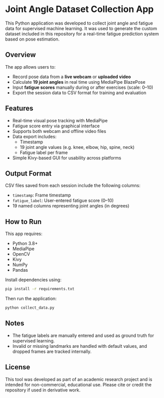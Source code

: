 # Joint Angle Dataset Collection App

This Python application was developed to collect joint angle and fatigue data for supervised machine learning. It was used to generate the custom dataset included in this repository for a real-time fatigue prediction system based on pose estimation.

## Overview

The app allows users to:
- Record pose data from a **live webcam** or **uploaded video**
- Calculate **19 joint angles** in real time using MediaPipe BlazePose
- Input **fatigue scores** manually during or after exercises (scale: 0–10)
- Export the session data to CSV format for training and evaluation

## Features

- Real-time visual pose tracking with MediaPipe
- Fatigue score entry via graphical interface
- Supports both webcam and offline video files
- Data export includes:
  - Timestamp
  - 19 joint angle values (e.g. knee, elbow, hip, spine, neck)
  - Fatigue label per frame
- Simple Kivy-based GUI for usability across platforms

## Output Format

CSV files saved from each session include the following columns:
- `timestamp`: Frame timestamp
- `fatigue_label`: User-entered fatigue score (0–10)
- 19 named columns representing joint angles (in degrees)

## How to Run

This app requires:
- Python 3.8+
- MediaPipe
- OpenCV
- Kivy
- NumPy
- Pandas

Install dependencies using:

```bash
pip install -r requirements.txt
```

Then run the application:
```bash
python collect_data.py
```

## Notes
- The fatigue labels are manually entered and used as ground truth for supervised learning.
- Invalid or missing landmarks are handled with default values, and dropped frames are tracked internally.

## License
This tool was developed as part of an academic research project and is intended for non-commercial, educational use. Please cite or credit the repository if used in derivative work.
